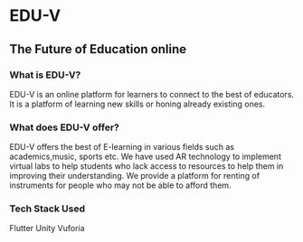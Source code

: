# EDU-V
## The Future of Education online


### What is EDU-V?
EDU-V is an online platform for learners to connect to the best of educators. It is a platform of learning new skills or honing already existing ones.

### What does EDU-V offer?
EDU-V offers the best of E-learning in various fields such as academics,music, sports etc. We have used AR technology to implement virtual labs to help students who lack access to resources to help them in improving their understanding. We provide a platform for renting of instruments for people who may not be able to afford them.

### Tech Stack Used
Flutter
Unity
Vuforia
